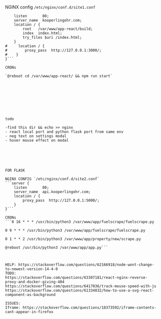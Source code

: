 NGINX config `/etc/nginx/conf.d/site1.conf`

```server {
    listen       80;
    server_name  kooperlingohr.com;
    location / {
        root   /var/www/app-react/build;
        index  index.html;
        try_files $uri /index.html;
    }
#     location / {
#        proxy_pass  http://127.0.0.1:3000/;
#    }
}```

CRONs

`@reboot cd /var/www/app-react/ && npm run start`









todo

-find this dir && echo >> nginx
- react local port and python flask port from same env 
- neg text on settings modal
- hover mouse effect on modal






FOR FLASK

NGINX CONFIG `/etc/nginx/conf.d/site2.conf`
```server {
    listen       80;
    server_name  api.kooperlingohr.com;
    location / {
        proxy_pass  http://127.0.0.1:5000/;
    }
}```

CRONs
```0 16 * * * /usr/bin/python3 /var/www/app/fuelscrape/fuelscrape.py

0 9 * * * /usr/bin/python3 /var/www/app/fuelscrape/fuelscrape.py

0 1 * * 2 /usr/bin/python3 /var/www/app/property/new/scrape.py

@reboot /usr/bin/python3 /var/www/app/app.py```



HELP: https://stackoverflow.com/questions/62166918/node-wont-change-to-newest-version-14-4-0
TODO: 
https://stackoverflow.com/questions/63307181/react-nginx-reverse-proxy-and-docker-giving-404
https://stackoverflow.com/questions/6417036/track-mouse-speed-with-js
https://stackoverflow.com/questions/61334832/how-to-use-a-svg-react-component-as-background

ISSUES:
Iframe: https://stackoverflow.com/questions/18373592/iframe-contents-cant-appear-in-firefox
